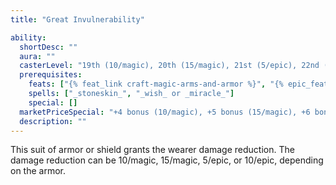 ```yaml
---
title: "Great Invulnerability"

ability:
  shortDesc: ""
  aura: ""
  casterLevel: "19th (10/magic), 20th (15/magic), 21st (5/epic), 22nd (10/epic)"
  prerequisites:
    feats: ["{% feat_link craft-magic-arms-and-armor %}", "{% epic_feat_link craft-epic-magic-arms-and-armor %}"]
    spells: ["_stoneskin_", "_wish_ or _miracle_"]
    special: []
  marketPriceSpecial: "+4 bonus (10/magic), +5 bonus (15/magic), +6 bonus (5/epic), +7 bonus (10/epic)"
  description: ""
---
```

This suit of armor or shield grants the wearer damage reduction. The damage reduction can be 10/magic, 15/magic, 5/epic, or 10/epic, depending on the armor.


